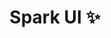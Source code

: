  <p align="center">
<!-- <img align="center" src="https://raw.githubusercontent.com/Selemondev/@spark-ui/monorepo/master/assets/logo/icon.svg" /> -->
<h1 align="center">
Spark UI ✨
</h1>
</p>
